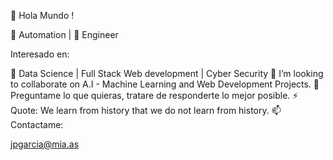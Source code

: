 👋 Hola Mundo ! 

🤖 Automation | 🐍 Engineer

Interesado en:

🌱 Data Science | Full Stack Web development | Cyber Security
👯 I’m looking to collaborate on A.I - Machine Learning and Web Development Projects.
💬 Preguntame lo que quieras, tratare de responderte lo mejor posible.
⚡ Quote: We learn from history that we do not learn from history.
📫 Contactame:

jpgarcia@mia.as
